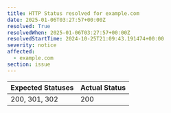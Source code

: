 ```yaml
---
title: HTTP Status resolved for example.com
date: 2025-01-06T03:27:57+00:00Z
resolved: True
resolvedWhen: 2025-01-06T03:27:57+00:00Z
resolvedStartTime: 2024-10-25T21:09:43.191474+00:00
severity: notice
affected:
  - example.com
section: issue
---
```


| Expected Statuses | Actual Status  |
|-------------------|----------------|
| 200, 301, 302 | 200 |
